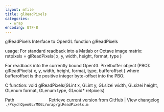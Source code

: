 ```yaml
---
layout: mfile
title: glReadPixels
categories:
  - wrap
encoding: UTF-8
---
```


glReadPixels  Interface to OpenGL function glReadPixels

usage:
For standard readback into a Matlab or Octave image matrix:
retpixels = glReadPixels( x, y, width, height, format, type )

For readback into the currently bound OpenGL Pixelbuffer object (PBO):
glReadPixels( x, y, width, height, format, type, bufferoffset )
where bufferoffset is the positive integer byte-offset into the PBO.

C function:  void glReadPixels(GLint x, GLint y, GLsizei width, GLsizei height, GLenum format, GLenum type, GLvoid\* retpixels)


<div class="code_header" style="text-align:right;">
  <span style="float:left;">Path&nbsp;&nbsp;</span> <span class="counter">Retrieve <a href=
  "https://raw.github.com/Psychtoolbox-3/Psychtoolbox-3/beta/./PsychOpenGL/MOGL/wrap/glReadPixels.m">current version from GitHub</a> | View <a href=
  "https://github.com/Psychtoolbox-3/Psychtoolbox-3/commits/beta/./PsychOpenGL/MOGL/wrap/glReadPixels.m">changelog</a></span>
</div>
<div class="code">
  <code>./PsychOpenGL/MOGL/wrap/glReadPixels.m</code>
</div>
